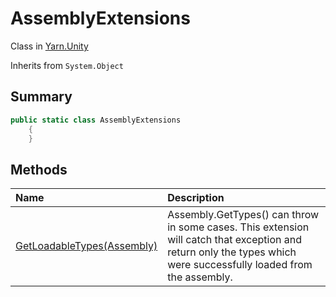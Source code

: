 # AssemblyExtensions

Class in [Yarn.Unity](/api/csharp/yarn.unity.md)

Inherits from `System.Object`

## Summary



```csharp
public static class AssemblyExtensions
    {
    }
```

## Methods

|Name|Description|
|:---|:---|
|[GetLoadableTypes(Assembly)](/api/csharp/yarn.unity.assemblyextensions.getloadabletypes.md)|Assembly.GetTypes() can throw in some cases.  This extension will catch that exception and return only the types which were successfully loaded from the assembly.|

